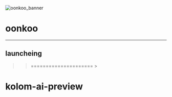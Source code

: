 ![oonkoo_banner](https://github.com/oonkoo/oonkoo-coming-soon/assets/58574102/ac142012-9177-475b-8802-9d74ac114156)

# oonkoo
---
launcheing
---
>> ===================== > 
>>
# kolom-ai-preview
